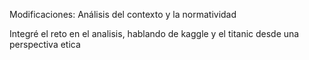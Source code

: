 Modificaciones: Análisis del contexto y la normatividad

Integré el reto en el analisis, hablando de kaggle y el titanic desde una perspectiva etica
